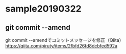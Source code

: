 # sample20190322

## git commit --amend

git commit --amendでコミットメッセージを修正（Qiita）
https://qiita.com/piruty/items/2fbfd26fd8dcbfed592a


